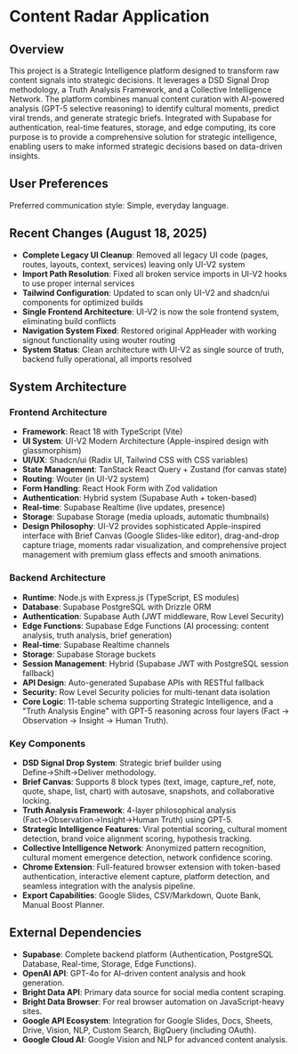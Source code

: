# Content Radar Application

## Overview
This project is a Strategic Intelligence platform designed to transform raw content signals into strategic decisions. It leverages a DSD Signal Drop methodology, a Truth Analysis Framework, and a Collective Intelligence Network. The platform combines manual content curation with AI-powered analysis (GPT-5 selective reasoning) to identify cultural moments, predict viral trends, and generate strategic briefs. Integrated with Supabase for authentication, real-time features, storage, and edge computing, its core purpose is to provide a comprehensive solution for strategic intelligence, enabling users to make informed strategic decisions based on data-driven insights.

## User Preferences
Preferred communication style: Simple, everyday language.

## Recent Changes (August 18, 2025)
- **Complete Legacy UI Cleanup**: Removed all legacy UI code (pages, routes, layouts, context, services) leaving only UI-V2 system
- **Import Path Resolution**: Fixed all broken service imports in UI-V2 hooks to use proper internal services
- **Tailwind Configuration**: Updated to scan only UI-V2 and shadcn/ui components for optimized builds
- **Single Frontend Architecture**: UI-V2 is now the sole frontend system, eliminating build conflicts
- **Navigation System Fixed**: Restored original AppHeader with working signout functionality using wouter routing
- **System Status**: Clean architecture with UI-V2 as single source of truth, backend fully operational, all imports resolved

## System Architecture

### Frontend Architecture
- **Framework**: React 18 with TypeScript (Vite)
- **UI System**: UI-V2 Modern Architecture (Apple-inspired design with glassmorphism)
- **UI/UX**: Shadcn/ui (Radix UI, Tailwind CSS with CSS variables)
- **State Management**: TanStack React Query + Zustand (for canvas state)
- **Routing**: Wouter (in UI-V2 system)
- **Form Handling**: React Hook Form with Zod validation  
- **Authentication**: Hybrid system (Supabase Auth + token-based)
- **Real-time**: Supabase Realtime (live updates, presence)
- **Storage**: Supabase Storage (media uploads, automatic thumbnails)
- **Design Philosophy**: UI-V2 provides sophisticated Apple-inspired interface with Brief Canvas (Google Slides-like editor), drag-and-drop capture triage, moments radar visualization, and comprehensive project management with premium glass effects and smooth animations.

### Backend Architecture
- **Runtime**: Node.js with Express.js (TypeScript, ES modules)
- **Database**: Supabase PostgreSQL with Drizzle ORM
- **Authentication**: Supabase Auth (JWT middleware, Row Level Security)
- **Edge Functions**: Supabase Edge Functions (AI processing: content analysis, truth analysis, brief generation)
- **Real-time**: Supabase Realtime channels
- **Storage**: Supabase Storage buckets
- **Session Management**: Hybrid (Supabase JWT with PostgreSQL session fallback)
- **API Design**: Auto-generated Supabase APIs with RESTful fallback
- **Security**: Row Level Security policies for multi-tenant data isolation
- **Core Logic**: 11-table schema supporting Strategic Intelligence, and a "Truth Analysis Engine" with GPT-5 reasoning across four layers (Fact → Observation → Insight → Human Truth).

### Key Components
- **DSD Signal Drop System**: Strategic brief builder using Define→Shift→Deliver methodology.
- **Brief Canvas**: Supports 8 block types (text, image, capture_ref, note, quote, shape, list, chart) with autosave, snapshots, and collaborative locking.
- **Truth Analysis Framework**: 4-layer philosophical analysis (Fact→Observation→Insight→Human Truth) using GPT-5.
- **Strategic Intelligence Features**: Viral potential scoring, cultural moment detection, brand voice alignment scoring, hypothesis tracking.
- **Collective Intelligence Network**: Anonymized pattern recognition, cultural moment emergence detection, network confidence scoring.
- **Chrome Extension**: Full-featured browser extension with token-based authentication, interactive element capture, platform detection, and seamless integration with the analysis pipeline.
- **Export Capabilities**: Google Slides, CSV/Markdown, Quote Bank, Manual Boost Planner.

## External Dependencies

- **Supabase**: Complete backend platform (Authentication, PostgreSQL Database, Real-time, Storage, Edge Functions).
- **OpenAI API**: GPT-4o for AI-driven content analysis and hook generation.
- **Bright Data API**: Primary data source for social media content scraping.
- **Bright Data Browser**: For real browser automation on JavaScript-heavy sites.
- **Google API Ecosystem**: Integration for Google Slides, Docs, Sheets, Drive, Vision, NLP, Custom Search, BigQuery (including OAuth).
- **Google Cloud AI**: Google Vision and NLP for advanced content analysis.